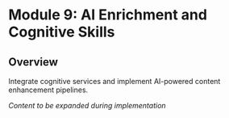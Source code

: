 # Module 9: AI Enrichment and Cognitive Skills

## Overview

Integrate cognitive services and implement AI-powered content enhancement pipelines.

*Content to be expanded during implementation*